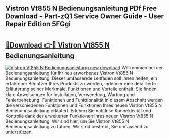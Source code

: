 ## Vistron Vt855 N Bedienungsanleitung PDf Free Download - Part-zQ1 Service Owner Guide - User Repair Edition 5FGgi

# <h2><a href="http://df0841l.blite.top/?on=Vistron+Vt855+N+Bedienungsanleitung">🔗Download 👉🔴 Vistron Vt855 N Bedienungsanleitung</a></h2>

[![Vistron Vt855 N Bedienungsanleitung new download](https://i.imgur.com/lujVjoI.png)](http://df0841l.blite.top/?on=Vistron+Vt855+N+Bedienungsanleitung)
Willkommen bei der Bedienungsanleitung für Ihr neu erworbenes Vistron Vt855 N Bedienungsanleitung. Dieser umfassende Leitfaden soll Ihnen helfen, ein erfahrener Benutzer Ihres Produkts zu werden, indem er eine detaillierte Erläuterung seiner Merkmale, Funktionen und Vorteile enthält. Sie finden klare Anweisungen für Installation, Verwendung, Wartung und Fehlerbehebung. Funktionen und Funktionalität In diesem Abschnitt werden die verschiedenen Funktionen und Funktionen Ihres neuen Vistron Vt855 N Bedienungsanleitung erläutert. Erleben Sie nahtlose Konnektivität und Kontrolle dank der erweiterten Funktionen Ihres neuen Vistron Vt855 N Bedienungsanleitung. Wir sind hier, um Sie Vistron Vt855 N Bedienungsanleitung zu führen. Wir sind bestrebt, Sie umfassend zu unterstützen.

